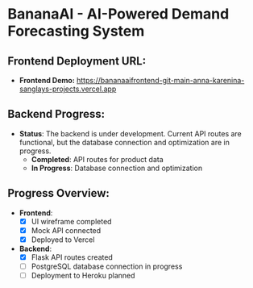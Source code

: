 # BananaAI - AI-Powered Demand Forecasting System

## Frontend Deployment URL:
- **Frontend Demo:** https://bananaaifrontend-git-main-anna-karenina-sanglays-projects.vercel.app

## Backend Progress:
- **Status**: The backend is under development. Current API routes are functional, but the database connection and optimization are in progress.
  - **Completed**: API routes for product data
  - **In Progress**: Database connection and optimization

## Progress Overview:
- **Frontend**:
  - [x] UI wireframe completed
  - [x] Mock API connected
  - [x] Deployed to Vercel
- **Backend**:
  - [x] Flask API routes created
  - [ ] PostgreSQL database connection in progress
  - [ ] Deployment to Heroku planned
